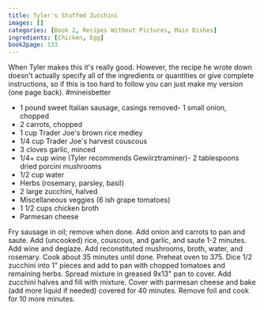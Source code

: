 ```yaml
---
title: Tyler's Stuffed Zucchini
images: []
categories: [Book 2, Recipes Without Pictures, Main Dishes]
ingredients: [Chicken, Egg]
book2page: 133
---
```


When Tyler makes this it's really good. However, the recipe he wrote down doesn't actually specify all of the ingredients or quantities or give complete instructions, so if this is too hard to follow you can just make my version (one page back). #mineisbetter 

- 1 pound sweet Italian sausage, casings removed- 1 small onion, chopped
- 2 carrots, chopped
- 1 cup Trader Joe's brown rice medley
- 1/4 cup Trader Joe's harvest couscous
- 3 cloves garlic, minced
- 1/4+ cup wine (Tyler recommends Gewiirztraminer)- 2 tablespoons dried porcini mushrooms
- 1/2 cup water
- Herbs (rosemary, parsley, basil)
- 2 large zucchini, halved
- Miscellaneous veggies (6 ish grape tomatoes)
- 1 1/2 cups chicken broth
- Parmesan cheese

Fry sausage in oil; remove when done. Add onion and carrots to pan and saute. Add (uncooked) rice, couscous, and garlic, and saute 1-2 minutes. Add wine and deglaze. Add reconstituted mushrooms, broth, water, and rosemary. Cook about 35 minutes until done. Preheat oven to 375. Dice 1/2 zucchini into 1" pieces and add to pan with chopped tomatoes and remaining herbs. Spread mixture in greased 9x13" pan to cover. Add zucchini halves and fill with mixture. Cover with parmesan cheese and bake (add more liquid if needed) covered for 40 minutes. Remove foil and cook for 10 more minutes.